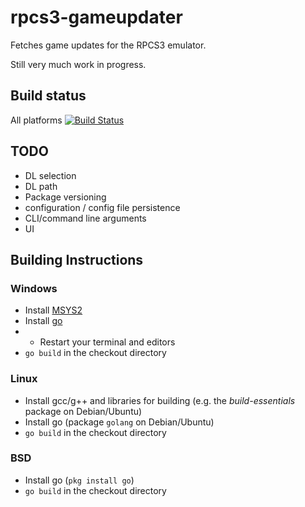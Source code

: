 # rpcs3-gameupdater

Fetches game updates for the RPCS3 emulator.

Still very much work in progress.

## Build status

All platforms [![Build Status](https://travis-ci.com/zom-ponks/rpcs3-gameupdater.svg?branch=master)](https://travis-ci.com/zom-ponks/rpcs3-gameupdater)


## TODO

* DL selection
* DL path
* Package versioning
* configuration / config file persistence
* CLI/command line arguments
* UI

## Building Instructions

### Windows

* Install [MSYS2](https://www.msys2.org/)
* Install [go](https://golang.org/dl/)
* * Restart your terminal and editors
* `go build` in the checkout directory

### Linux

* Install gcc/g++ and libraries for building (e.g. the *build-essentials* package on Debian/Ubuntu)
* Install go (package `golang` on Debian/Ubuntu)
* `go build` in the checkout directory

### BSD
* Install go (`pkg install go`)
* `go build` in the checkout directory

